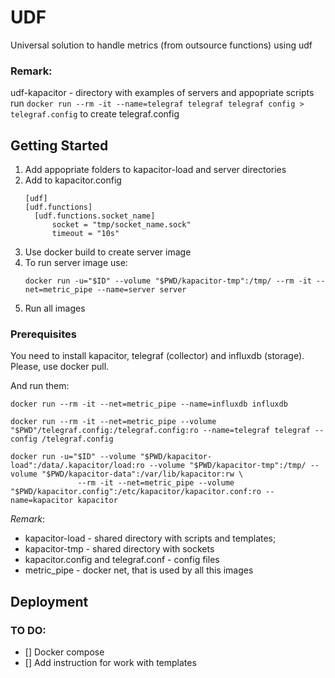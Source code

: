 # UDF

Universal solution to handle metrics (from outsource functions) using udf

### Remark:

udf-kapacitor - directory with examples of servers and appopriate scripts
run ```docker run --rm -it --name=telegraf telegraf telegraf config > telegraf.config``` to create telegraf.config

## Getting Started

1. Add appopriate folders to kapacitor-load and server directories
2. Add to kapacitor.config
    ```
    [udf]
    [udf.functions]
      [udf.functions.socket_name]
          socket = "tmp/socket_name.sock"
          timeout = "10s"
    ```
3. Use docker build to create server image
4. To run server image use:
    ```
    docker run -u="$ID" --volume "$PWD/kapacitor-tmp":/tmp/ --rm -it --net=metric_pipe --name=server server
    ```
5. Run all images

### Prerequisites

You need to install kapacitor, telegraf (collector) and influxdb (storage). Please, use docker pull.

And run them:

```
docker run --rm -it --net=metric_pipe --name=influxdb influxdb 
```

```
docker run --rm -it --net=metric_pipe --volume "$PWD"/telegraf.config:/telegraf.config:ro --name=telegraf telegraf --config /telegraf.config
```

```
docker run -u="$ID" --volume "$PWD/kapacitor-load":/data/.kapacitor/load:ro --volume "$PWD/kapacitor-tmp":/tmp/ --volume "$PWD/kapacitor-data":/var/lib/kapacitor:rw \
               --rm -it --net=metric_pipe --volume "$PWD/kapacitor.config":/etc/kapacitor/kapacitor.conf:ro --name=kapacitor kapacitor
```

_Remark_: 
* kapacitor-load - shared directory with scripts and templates;
* kapacitor-tmp - shared directory with sockets
* kapacitor.config and telegraf.conf - config files
* metric_pipe - docker net, that is used by all this images

## Deployment

### TO DO:
- [] Docker compose
- [] Add instruction for work with templates
